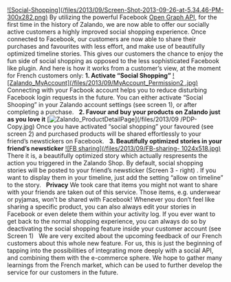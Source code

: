 <!--
.. title: Social Shopping: Utilizing the Open Graph API
.. slug: social-shopping-at-zalando-utilizing-the-open-graph-api
.. date: 2013-09-26 17:39:15
.. tags: Draft,Facebook,Frontend,Open graph,Social shopping
.. author: ToDo
-->
[![Social-Shopping](/files/2013/09/Screen-Shot-2013-09-26-at-5.34.46-PM-
300x282.png)](/files/2013/09/Screen-Shot-2013-09-26-at-5.34.46-PM.png) By
utilizing the powerful Facebook [Open Graph
API](https://developers.facebook.com/docs/opengraph/), for the first time in
the history of Zalando, we are now able to offer our socially active customers
a highly improved social shopping experience. Once connected to Facebook, our
customers are now able to share their purchases and favourites with less
effort, and make use of beautifully optimized timeline stories. This gives our
customers the chance to enjoy the fun side of social shopping as opposed to
the less sophisticated Facebook like plugin. And here is how it works from a
customer’s view, at the moment for French customers only:  **1. Activate
“Social Shopping”** [![Zalando_MyAccount](/files/2013/09/MyAccount_Permission2
.jpg)](/files/2013/09/MyAccount_Permission2.jpg) Connecting with your Facbook
account helps you to reduce disturbing Facebook login requests in the future.
You can either activate “Social Shooping” in your Zalando account settings
(see screen 1), or after completing a purchase.   **2. Favour and buy your
products on Zalando just as you love it**
[![Zalando_ProductDetailPage](/files/2013/09/PDP-Copy.jpg)](/files/2013/09
/PDP-Copy.jpg) Once you have activated “social shopping” your favoured (see
screen 2) and purchased products will be shared effortlessly to your friend’s
newstickers on Facebook.   **3. Beautifully optimized stories in your friend’s
newsticker** [![FB sharing](/files/2013/09/FB-sharing-
1024x518.jpg)](/files/2013/09/FB-sharing.jpg) There it is, a beautifully
optimized story which actually respresents the action you triggered in the
Zalando Shop. By default, social shopping stories will be posted to your
friend’s newsticker (Screen 3 - right) . If you want to display them in your
timeline, just add the setting “allow on timeline” to the story.   **Privacy**
We took care that items you might not want to share with your friends are
taken out of this service. Those items, e.g. underwear or pyjamas, won’t be
shared with Facebook! Whenever you don’t feel like sharing a specific product,
you can also always edit your stories in Facebook or even delete them within
your activity log. If you ever want to get back to the normal shopping
experience, you can always do so by deactivating the social shopping feature
inside your customer account (see Screen 1)   We are very excited about the
upcoming feedback of our French customers about this whole new feature. For
us, this is just the beginning of tapping into the possibilities of
integrating more deeply with a social API, and combining them with the
e-commerce sphere. We hope to gather many learnings from the French market,
which can be used to further develop the service for our customers in the
future.

